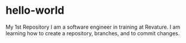 # hello-world
My 1st Repository
I am a software engineer in training at Revature. 
I am learning how to create a repository, branches, and to commit changes.
